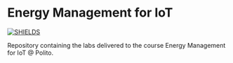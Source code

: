 # Energy Management for IoT
[![SHIELDS](https://img.shields.io/badge/development-ongoing-yellow)](https://shields.io/)

Repository containing the labs delivered to the course Energy Management for IoT @ Polito.
